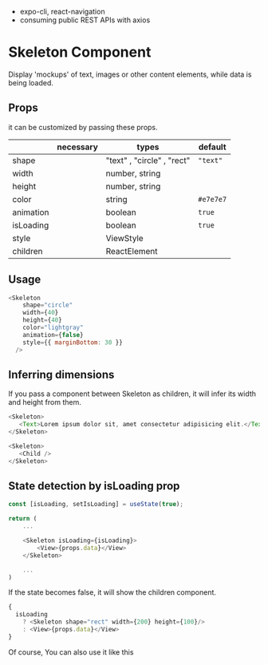 
- expo-cli, react-navigation
- consuming public REST APIs with axios

# Skeleton Component

Display 'mockups' of text, images or other content elements, while data is being loaded.

## Props

it can be customized by passing these props.

|           | necessary | types                      | default   |
| --------- | --------- | -------------------------- | --------- |
| shape     |           | "text" , "circle" , "rect" | `"text"`  |
| width     |           | number, string             |           |
| height    |           | number, string             |           |
| color     |           | string                     | `#e7e7e7` |
| animation |           | boolean                    | `true`    |
| isLoading |           | boolean                    | `true`    |
| style     |           | ViewStyle                  |           |
| children  |           | ReactElement               |           |

## Usage

```js
<Skeleton
    shape="circle"
    width={40}
    height={40}
    color="lightgray"
    animation={false}
    style={{ marginBottom: 30 }}
  />
```

## Inferring dimensions

If you pass a component between Skeleton as children, it will infer its width and height from them.

```js
<Skeleton>
   <Text>Lorem ipsum dolor sit, amet consectetur adipisicing elit.</Text>
</Skeleton>
```

```js
<Skeleton>
   <Child />
</Skeleton>
```

## State detection by isLoading prop

```js
const [isLoading, setIsLoading] = useState(true);

return (
    ...

    <Skeleton isLoading={isLoading}>
        <View>{props.data}</View>
    </Skeleton>

    ...
)

```

If the state becomes false, it will show the children component.


```js
{
  isLoading
    ? <Skeleton shape="rect" width={200} height={100}/>
    : <View>{props.data}</View>
}
```

Of course, You can also use it like this
